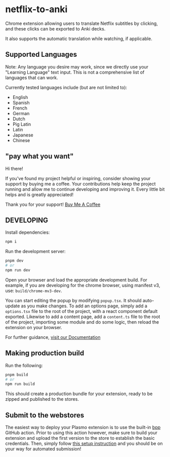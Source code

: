 # netflix-to-anki
Chrome extension allowing users to translate Netflix subtitles by clicking, and these clicks can be exported to Anki decks.

It also supports the automatic translation while watching, if applicable.

## Supported Languages

Note: Any language you desire may work, since we directly use your "Learning Language" text input. This is not a comprehensive list of languages that can work.

Currently tested languages include (but are not limited to):
- English
- Spanish
- French
- German
- Dutch
- Pig Latin
- Latin
- Japanese
- Chinese

## "pay what you want"
Hi there!

If you've found my project helpful or inspiring, consider showing your support by buying me a coffee. Your contributions help keep the project running and allow me to continue developing and improving it. Every little bit helps and is greatly appreciated!

Thank you for your support!
[Buy Me A Coffee](https://buymeacoffee.com/demonlexe)

## DEVELOPING

Install dependencies:
```bash
npm i
```
Run the development server:
```bash
pnpm dev
# or
npm run dev
```

Open your browser and load the appropriate development build. For example, if you are developing for the chrome browser, using manifest v3, use: `build/chrome-mv3-dev`.

You can start editing the popup by modifying `popup.tsx`. It should auto-update as you make changes. To add an options page, simply add a `options.tsx` file to the root of the project, with a react component default exported. Likewise to add a content page, add a `content.ts` file to the root of the project, importing some module and do some logic, then reload the extension on your browser.

For further guidance, [visit our Documentation](https://docs.plasmo.com/)

## Making production build

Run the following:

```bash
pnpm build
# or
npm run build
```

This should create a production bundle for your extension, ready to be zipped and published to the stores.

## Submit to the webstores

The easiest way to deploy your Plasmo extension is to use the built-in [bpp](https://bpp.browser.market) GitHub action. Prior to using this action however, make sure to build your extension and upload the first version to the store to establish the basic credentials. Then, simply follow [this setup instruction](https://docs.plasmo.com/framework/workflows/submit) and you should be on your way for automated submission!
